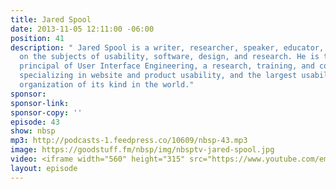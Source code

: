 ```yaml
---
title: Jared Spool
date: 2013-11-05 12:11:00 -06:00
position: 41
description: " Jared Spool is a writer, researcher, speaker, educator, and an expert
  on the subjects of usability, software, design, and research. He is the founding
  principal of User Interface Engineering, a research, training, and consulting firm
  specializing in website and product usability, and the largest usability research
  organization of its kind in the world."
sponsor: 
sponsor-link: 
sponsor-copy: ''
episode: 43
show: nbsp
mp3: http://podcasts-1.feedpress.co/10609/nbsp-43.mp3
image: https://goodstuff.fm/nbsp/img/nbsptv-jared-spool.jpg
video: <iframe width="560" height="315" src="https://www.youtube.com/embed/Tbh61AANinc" frameborder="0" allowfullscreen></iframe>
layout: episode
---
```


